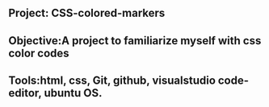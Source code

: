 Project: CSS-colored-markers
----
Objective:A project to familiarize myself with css color codes
---
Tools:html, css, Git, github, visualstudio code-editor, ubuntu OS.
---